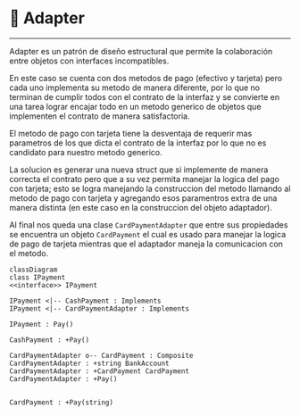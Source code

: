 # 🧬 Adapter

---

Adapter es un patrón de diseño estructural que permite la colaboración entre objetos con interfaces incompatibles.

En este caso se cuenta con dos metodos de pago (efectivo y tarjeta) pero cada uno implementa su metodo de manera diferente,
por lo que no terminan de cumplir todos con el contrato de la interfaz y se convierte en una tarea lograr encajar todo en un metodo
generico de objetos que implementen el contrato de manera satisfactoria.

El metodo de pago con tarjeta tiene la desventaja de requerir mas parametros de los que dicta el contrato de la interfaz por lo que
no es candidato para nuestro metodo generico.

La solucion es generar una nueva struct que si implemente de manera correcta el contrato pero que a su vez permita manejar la logica
del pago con tarjeta; esto se logra manejando la construccion del metodo llamando al metodo de pago con tarjeta y agregando esos paramentros extra
de una manera distinta (en este caso en la construccion del objeto adaptador).

Al final nos queda una clase ```CardPaymentAdapter``` que entre sus propiedades se encuentra un objeto ```CardPayment``` 
el cual es usado para manejar la logica de pago de tarjeta mientras que el adaptador maneja la comunicacion con el metodo.


```mermaid
classDiagram
class IPayment
<<interface>> IPayment

IPayment <|-- CashPayment : Implements
IPayment <|-- CardPaymentAdapter : Implements

IPayment : Pay()

CashPayment : +Pay()

CardPaymentAdapter o-- CardPayment : Composite
CardPaymentAdapter : +string BankAccount
CardPaymentAdapter : +CardPayment CardPayment
CardPaymentAdapter : +Pay()


CardPayment : +Pay(string)
```